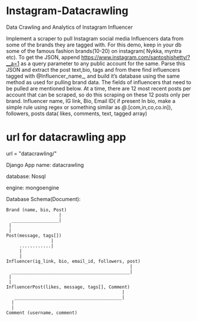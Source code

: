 # Instagram-Datacrawling
Data Crawling and Analytics of Instagram Influencer


Implement a scraper to pull Instagram social media Influencers data from some of the brands they are tagged with.
For this demo, keep in your db some of the famous fashion brands(10-20) on instagram( Nykka, myntra etc).
To get the JSON, append https://www.instagram.com/santoshishetty/?__a=1 as a query parameter to any public account for the same.
Parse this JSON and extract the post text,bio, tags and from there find influencers tagged with @Influencer_name_,
and build it’s database using the same method as used for pulling brand data. The fields of influencers that need to be pulled are mentioned below.
At a time, there are 12 most recent posts per account that can be scraped, so do this scraping on these 12 posts only per brand.
Influencer name, IG link, Bio, Email ID( if present In bio, make a simple rule
using regex or something similar as *@*.[com,in,co,co.in]), followers, posts data( likes, comments, text, tagged array)


# url for datacrawling app

url = "datacrawling/"

Django App name: datacrawling

database: Nosql

engine: mongoengine

Database Schema(Document):

    Brand (name, bio, Post)
                        |
      __________________|
     | 
     |
    Post(message, tags[])
                     |
         ............|
         |
         |
    Influencer(ig_link, bio, email_id, followers, post)
                                                   |
      _____________________________________________|
     |
     |
    InfluencerPost(likes, message, tags[], Comment)
                                                |
       _________________________________________|
      |
      |
    Comment (username, comment)
     
    




